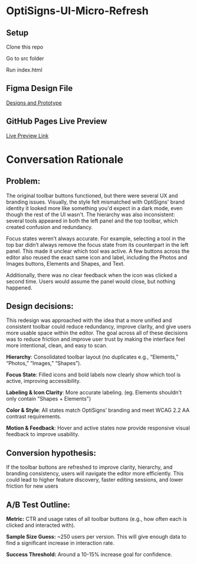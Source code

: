 # OptiSigns-UI-Micro-Refresh

## Setup
Clone this repo

Go to src folder

Run index.html

## Figma Design File

[Designs and Prototype](https://www.figma.com/design/TvAVeB5wpu5SeUCU51lz65/OptiSigns-UI-Micro-Refresh?node-id=0-1&t=AWxiDcdE5xQ6j4un-1)

## GitHub Pages Live Preview

[Live Preview Link](https://strawberigirl.github.io/)

# Conversation Rationale

## Problem:

The original toolbar buttons functioned, but there were several UX and branding issues. Visually, the style felt mismatched with OptiSigns' brand identity it looked more like something you'd expect in a dark mode, even though the rest of the UI wasn't. The hierarchy was also inconsistent: several tools appeared in both the left panel and the top toolbar, which created confusion and redundancy.

Focus states weren’t always accurate. For example, selecting a tool in the top bar didn’t always remove the focus state from its counterpart in the left panel. This made it unclear which tool was active. A few buttons across the editor also reused the exact same icon and label, including the Photos and Images buttons, Elements and Shapes, and Text.

Additionally, there was no clear feedback when the icon was clicked a second time. Users would assume the panel would close, but nothing happened.

## Design decisions:

This redesign was approached with the idea that a more unified and consistent toolbar could reduce redundancy, improve clarity, and give users more usable space within the editor. The goal across all of these decisions was to reduce friction and improve user trust by making the interface feel more intentional, clean, and easy to scan.

**Hierarchy**: Consolidated toolbar layout (no duplicates e.g., “Elements,” “Photos,” “Images,” “Shapes”).

**Focus State**: Filled icons and bold labels now clearly show which tool is active, improving accessibility.

**Labeling & Icon Clarity**: More accurate labeling. (eg. Elements shouldn't only contain "Shapes + Elements")

**Color & Style**: All states match OptiSigns’ branding and meet WCAG 2.2 AA contrast requirements.

**Motion & Feedback**: Hover and active states now provide responsive visual feedback to improve usability.

## Conversion hypothesis:

If the toolbar buttons are refreshed to improve clarity, hierarchy, and branding consistency, users will navigate the editor more efficiently. This could lead to higher feature discovery, faster editing sessions, and lower friction for new users

## A/B Test Outline:

**Metric:**
CTR and usage rates of all toolbar buttons (e.g., how often each is clicked and interacted with).

**Sample Size Guess:**
~250 users per version.
This will give enough data to find a significant increase in interaction rate.

**Success Threshold:**
Around a 10-15% increase goal for confidence.
